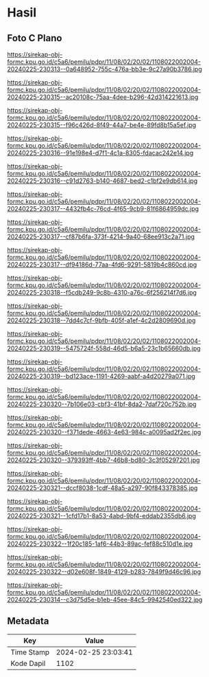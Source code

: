 # Hasil

## Foto C Plano

https://sirekap-obj-formc.kpu.go.id/c5a6/pemilu/pdpr/11/08/02/20/02/1108022002004-20240225-230313--0a648952-755c-476a-bb3e-9c27a90b3786.jpg

https://sirekap-obj-formc.kpu.go.id/c5a6/pemilu/pdpr/11/08/02/20/02/1108022002004-20240225-230315--ac20108c-75aa-4dee-b296-42d314221613.jpg

https://sirekap-obj-formc.kpu.go.id/c5a6/pemilu/pdpr/11/08/02/20/02/1108022002004-20240225-230315--f96c426d-8f49-44a7-be4e-89fd8b15a5ef.jpg

https://sirekap-obj-formc.kpu.go.id/c5a6/pemilu/pdpr/11/08/02/20/02/1108022002004-20240225-230316--91e198e4-d7f1-4c1a-8305-fdacac242e14.jpg

https://sirekap-obj-formc.kpu.go.id/c5a6/pemilu/pdpr/11/08/02/20/02/1108022002004-20240225-230316--c91d2763-b140-4687-bed2-c1bf2e9db614.jpg

https://sirekap-obj-formc.kpu.go.id/c5a6/pemilu/pdpr/11/08/02/20/02/1108022002004-20240225-230317--4432fb4c-76cd-4f65-9cb9-81f6864959dc.jpg

https://sirekap-obj-formc.kpu.go.id/c5a6/pemilu/pdpr/11/08/02/20/02/1108022002004-20240225-230317--cf87b6fa-373f-4214-9a40-68ee913c2a71.jpg

https://sirekap-obj-formc.kpu.go.id/c5a6/pemilu/pdpr/11/08/02/20/02/1108022002004-20240225-230317--df94186d-77aa-4fd6-9291-5819b4c860cd.jpg

https://sirekap-obj-formc.kpu.go.id/c5a6/pemilu/pdpr/11/08/02/20/02/1108022002004-20240225-230318--f5cdb249-9c8b-4310-a76c-6f256214f7d6.jpg

https://sirekap-obj-formc.kpu.go.id/c5a6/pemilu/pdpr/11/08/02/20/02/1108022002004-20240225-230318--7dd4c7cf-9bfb-405f-a1ef-4c2d2809690d.jpg

https://sirekap-obj-formc.kpu.go.id/c5a6/pemilu/pdpr/11/08/02/20/02/1108022002004-20240225-230319--5475724f-558d-46d5-b6a5-23c1b65660db.jpg

https://sirekap-obj-formc.kpu.go.id/c5a6/pemilu/pdpr/11/08/02/20/02/1108022002004-20240225-230319--bd123ace-1191-4269-aabf-a4d20279a071.jpg

https://sirekap-obj-formc.kpu.go.id/c5a6/pemilu/pdpr/11/08/02/20/02/1108022002004-20240225-230320--7b106e03-cbf3-41bf-8da2-7daf720c752b.jpg

https://sirekap-obj-formc.kpu.go.id/c5a6/pemilu/pdpr/11/08/02/20/02/1108022002004-20240225-230320--f371dede-4663-4e63-984c-a0095ad2f2ec.jpg

https://sirekap-obj-formc.kpu.go.id/c5a6/pemilu/pdpr/11/08/02/20/02/1108022002004-20240225-230320--379393ff-4bb7-46b8-bd80-3c3f05297201.jpg

https://sirekap-obj-formc.kpu.go.id/c5a6/pemilu/pdpr/11/08/02/20/02/1108022002004-20240225-230321--dccf8038-1cdf-48a5-a297-90f843378385.jpg

https://sirekap-obj-formc.kpu.go.id/c5a6/pemilu/pdpr/11/08/02/20/02/1108022002004-20240225-230321--1cfd17b1-8a53-4abd-9bf4-eddab2355db6.jpg

https://sirekap-obj-formc.kpu.go.id/c5a6/pemilu/pdpr/11/08/02/20/02/1108022002004-20240225-230322--1f20c185-1af6-44b3-89ac-fef88c510d1e.jpg

https://sirekap-obj-formc.kpu.go.id/c5a6/pemilu/pdpr/11/08/02/20/02/1108022002004-20240225-230322--d02e608f-1849-4129-b283-7849f9d46c96.jpg

https://sirekap-obj-formc.kpu.go.id/c5a6/pemilu/pdpr/11/08/02/20/02/1108022002004-20240225-230314--c3d75d5e-b1eb-45ee-84c5-9942540ed322.jpg


## Metadata

| Key        | Value               |
| ---------- | ------------------- |
| Time Stamp | 2024-02-25 23:03:41 |
| Kode Dapil | 1102                |



